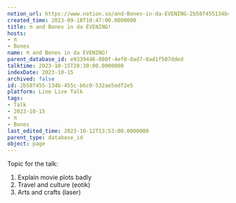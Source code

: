 ```yaml
---
notion_url: https://www.notion.so/and-Bones-in-da-EVENING-2b58f455134b455cb6c0532ae5edf2e5
created_time: 2023-09-18T10:47:00.0000000
title: π and Bones in da EVENING!
hosts:
- π
- Bones
name: π and Bones in da EVENING!
parent_database_id: e9339446-880f-4ef0-8ad7-8ad1f507dded
talktime: 2023-10-15T20:30:00.0000000
indexDate: 2023-10-15
archived: false
id: 2b58f455-134b-455c-b6c0-532ae5edf2e5
platform: Line Live Talk
tags:
- Talk
- 2023-10-15
- π
- Bones
last_edited_time: 2023-10-12T13:53:00.0000000
parent_type: database_id
object: page
---
```


Topic for the talk:
1. Explain movie plots  badly 
2. Travel and culture (eotik)
3. Arts and crafts (laser)

























